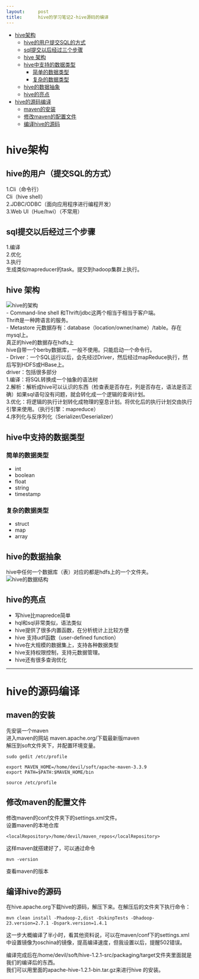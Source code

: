 ```yaml
---
layout:     post
title:      hive的学习笔记2-hive源码的编译
---
```

<div id="article_content" class="article_content clearfix csdn-tracking-statistics" data-pid="blog" data-mod="popu_307" data-dsm="post">
								            <div id="content_views" class="markdown_views prism-atom-one-dark">
							<!-- flowchart 箭头图标 勿删 -->
							<svg xmlns="http://www.w3.org/2000/svg" style="display: none;"><path stroke-linecap="round" d="M5,0 0,2.5 5,5z" id="raphael-marker-block" style="-webkit-tap-highlight-color: rgba(0, 0, 0, 0);"></path></svg>
							<p></p><div class="toc"><div class="toc">
<ul>
<li><a href="#hive%E6%9E%B6%E6%9E%84" rel="nofollow">hive架构</a><ul>
<li><a href="#hive%E7%9A%84%E7%94%A8%E6%88%B7%E6%8F%90%E4%BA%A4sql%E7%9A%84%E6%96%B9%E5%BC%8F" rel="nofollow">hive的用户提交SQL的方式</a></li>
<li><a href="#sql%E6%8F%90%E4%BA%A4%E4%BB%A5%E5%90%8E%E7%BB%8F%E8%BF%87%E4%B8%89%E4%B8%AA%E6%AD%A5%E9%AA%A4" rel="nofollow">sql提交以后经过三个步骤</a></li>
<li><a href="#hive-%E6%9E%B6%E6%9E%84" rel="nofollow">hive 架构</a></li>
<li><a href="#hive%E4%B8%AD%E6%94%AF%E6%8C%81%E7%9A%84%E6%95%B0%E6%8D%AE%E7%B1%BB%E5%9E%8B" rel="nofollow">hive中支持的数据类型</a><ul>
<li><a href="#%E7%AE%80%E5%8D%95%E7%9A%84%E6%95%B0%E6%8D%AE%E7%B1%BB%E5%9E%8B" rel="nofollow">简单的数据类型</a></li>
<li><a href="#%E5%A4%8D%E6%9D%82%E7%9A%84%E6%95%B0%E6%8D%AE%E7%B1%BB%E5%9E%8B" rel="nofollow">复杂的数据类型</a></li>
</ul>
</li>
<li><a href="#hive%E7%9A%84%E6%95%B0%E6%8D%AE%E6%8A%BD%E8%B1%A1" rel="nofollow">hive的数据抽象</a></li>
<li><a href="#hive%E7%9A%84%E4%BA%AE%E7%82%B9" rel="nofollow">hive的亮点</a></li>
</ul>
</li>
<li><a href="#hive%E7%9A%84%E6%BA%90%E7%A0%81%E7%BC%96%E8%AF%91" rel="nofollow">hive的源码编译</a><ul>
<li><a href="#maven%E7%9A%84%E5%AE%89%E8%A3%85" rel="nofollow">maven的安装</a></li>
<li><a href="#%E4%BF%AE%E6%94%B9maven%E7%9A%84%E9%85%8D%E7%BD%AE%E6%96%87%E4%BB%B6" rel="nofollow">修改maven的配置文件</a></li>
<li><a href="#%E7%BC%96%E8%AF%91hive%E7%9A%84%E6%BA%90%E7%A0%81" rel="nofollow">编译hive的源码</a></li>
</ul>
</li>
</ul>
</div>
</div>


<h1 id="hive架构">hive架构</h1>

<h2 id="hive的用户提交sql的方式">hive的用户（提交SQL的方式）</h2>

<p>1.Cli（命令行） <br>
Cli（hive shell） <br>
2.JDBC/ODBC（面向应用程序进行编程开发） <br>
3.Web UI（Hue/hwi）（不常用）</p>

<h2 id="sql提交以后经过三个步骤">sql提交以后经过三个步骤</h2>

<p>1.编译 <br>
2.优化 <br>
3.执行 <br>
生成类似mapreducer的task。提交到hadoop集群上执行。</p>

<h2 id="hive-架构">hive 架构</h2>

<p><img src="http://ww4.sinaimg.cn/mw1024/c398f415gw1f4dhf54g9aj20o20en0ut.jpg" alt="hive的架构" title=""> <br>
 - Command-line shell 和Thrift/jdbc这两个相当于相当于客户端。 <br>
    Thrift是一种跨语言的服务。 <br>
 - Metastore 元数据存有：database（location/owner/name）/table。存在mysql上。 <br>
真正的hive的数据存在hdfs上 <br>
    hive自带一个berby数据库，一般不使用。只能启动一个命令行。 <br>
 - Driver：一个SQL运行以后，会先经过Driver，然后经过mapReduce执行，然后写到HDFS或HBase上。 <br>
driver：包括很多部分 <br>
1.编译：将SQL转换成一个抽象的语法树 <br>
2.解析：解析成hive可以认识的东西（检查表是否存在，列是否存在，语法是否正确）如果sql语句没有问题，就会转化成一个逻辑的查询计划。 <br>
3.优化：将逻辑的执行计划转化成物理的窒息计划。将优化后的执行计划交由执行引擎来使用。（执行引擎：mapreduce） <br>
4.序列化与反序列化（Serializer/Deserializer）</p>

<h2 id="hive中支持的数据类型">hive中支持的数据类型</h2>

<h3 id="简单的数据类型">简单的数据类型</h3>

<ul>
<li>int</li>
<li>boolean</li>
<li>float</li>
<li>string</li>
<li>timestamp</li>
</ul>

<h3 id="复杂的数据类型">复杂的数据类型</h3>

<ul>
<li>struct</li>
<li>map</li>
<li>array</li>
</ul>

<h2 id="hive的数据抽象">hive的数据抽象</h2>

<p>hive中任何一个数据库（表）对应的都是hdfs上的一个文件夹。<img src="http://ww2.sinaimg.cn/mw690/c398f415gw1f4dmxqzojsj20oq0ebabt.jpg" alt="hive的数据结构" title=""></p>

<h2 id="hive的亮点">hive的亮点</h2>

<ul>
<li>写hive比mapredce简单</li>
<li>hql和sql非常类似，语法类似</li>
<li>hive提供了很多内置函数，在分析统计上比较方便</li>
<li>hive 支持udf函数（user-defined function）</li>
<li>hive在大规模的数据集上，支持各种数据类型</li>
<li>hive支持权限控制，支持元数据管理。</li>
<li>hive还有很多查询优化</li>
</ul>

<hr>

<h1 id="hive的源码编译">hive的源码编译</h1>

<h2 id="maven的安装">maven的安装</h2>

<p>先安装一个maven <br>
进入maven的网站 maven.apache.org/下载最新版maven <br>
解压到soft文件夹下，并配置环境变量。</p>

<pre class="prettyprint"><code class=" hljs bash"><span class="hljs-built_in">sudo</span> gedit /etc/profile</code></pre>



<pre class="prettyprint"><code class="language-xml hljs ">export MAVEN_HOME=/home/devil/soft/apache-maven-3.3.9
export PATH=$PATH:$MAVEN_HOME/bin</code></pre>



<pre class="prettyprint"><code class=" hljs bash"><span class="hljs-built_in">source</span> /etc/profile</code></pre>



<h2 id="修改maven的配置文件">修改maven的配置文件</h2>

<p>修改maven的conf文件夹下的settings.xml文件。 <br>
设置maven的本地仓库</p>

<pre class="prettyprint"><code class="language-xml hljs "><span class="hljs-tag">&lt;<span class="hljs-title">localRepository</span>&gt;</span>/home/devil/maven_repos<span class="hljs-tag">&lt;/<span class="hljs-title">localRepository</span>&gt;</span></code></pre>

<p>这样maven就搭建好了，可以通过命令</p>



<pre class="prettyprint"><code class=" hljs livecodeserver">mvn -<span class="hljs-built_in">version</span></code></pre>

<p>查看maven的版本</p>



<h2 id="编译hive的源码">编译hive的源码</h2>

<p>在hive.apache.org下载hive的源码，解压下来。在解压后的文件夹下执行命令：</p>

<pre class="prettyprint"><code class=" hljs lasso">mvn clean install <span class="hljs-attribute">-Phadoop</span><span class="hljs-subst">-</span><span class="hljs-number">2</span>,dist <span class="hljs-attribute">-DskinpTests</span> <span class="hljs-attribute">-Dhadoop</span><span class="hljs-subst">-</span><span class="hljs-number">23.</span>version<span class="hljs-subst">=</span><span class="hljs-number">2.7</span><span class="hljs-number">.1</span> <span class="hljs-attribute">-Dspark</span><span class="hljs-built_in">.</span>version<span class="hljs-subst">=</span><span class="hljs-number">1.4</span><span class="hljs-number">.1</span> </code></pre>

<p>这一步大概编译了半小时，看其他资料说，可以在maven/conf下的settings.xml中设置镜像为oschina的镜像，提高编译速度，但我设置以后，提醒502错误。</p>

<p>编译完成后在/home/devil/soft/hive-1.2.1-src/packaging/target文件夹里面就是我们的编译后的东西。 <br>
我们可以用里面的apache-hive-1.2.1-bin.tar.gz来进行hive 的安装。 </p>            </div>
						<link href="https://csdnimg.cn/release/phoenix/mdeditor/markdown_views-9e5741c4b9.css" rel="stylesheet">
                </div>